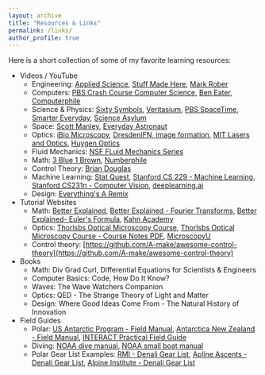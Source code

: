```yaml
---
layout: archive
title: "Resources & Links"
permalink: /links/
author_profile: true
---
```


Here is a short collection of some of my favorite learning resources:

- Videos / YouTube 
	- Engineering: [Applied Science](https://www.youtube.com/channel/UCivA7_KLKWo43tFcCkFvydw), [Stuff Made Here](https://www.youtube.com/@StuffMadeHere), [Mark Rober](https://www.youtube.com/@MarkRober)
	- Computers: [PBS Crash Course Computer Science](https://www.youtube.com/watch?v=tpIctyqH29Q&list=PL8dPuuaLjXtNlUrzyH5r6jN9ulIgZBpdo), [Ben Eater](youtube.com/@BenEater), [Computerphile](https://www.youtube.com/@Computerphile)
	- Science & Physics: [Sixty Symbols](https://www.youtube.com/@sixtysymbols), [Veritasium](https://www.youtube.com/@veritasium), [PBS SpaceTime](https://www.youtube.com/@pbsspacetime), [Smarter Everyday](https://www.youtube.com/@smartereveryday), [Science Asylum](https://www.youtube.com/@ScienceAsylum)
	- Space: [Scott Manley](https://www.youtube.com/@scottmanley), [Everyday Astronaut](https://www.youtube.com/@EverydayAstronaut)
	- Optics: [iBio Microscopy](https://www.youtube.com/watch?v=EAdEZzY0R6Y&list=PLQFc-Dxlf4pSHREZvz41xHFSEp65iNkBL), [DresdenIFN, image formation](https://www.youtube.com/@DresdenIFN), [MIT Lasers and Optics](https://www.youtube.com/watch?v=1cEXNLP5uE0&list=PL4E7FAAD67B171EBC), [Huygen Optics](https://www.youtube.com/@HuygensOptics)
	- Fluid Mechanics: [NSF FLuid Mechanics Series](https://www.youtube.com/watch?v=mdN8OOkx2ko&list=PL0EC6527BE871ABA3)
	- Math: [3 Blue 1 Brown](https://www.youtube.com/@3blue1brown), [Numberphile](https://www.youtube.com/@numberphile)
	- Control Theory: [Brian Douglas](https://www.youtube.com/@ControlLectures)
	- Machine Learning: [Stat Quest](https://www.youtube.com/@statquest), [Stanford CS 229 - Machine Learning](https://www.youtube.com/watch?v=jGwO_UgTS7I&list=PLoROMvodv4rMiGQp3WXShtMGgzqpfVfbU), [Stanford CS231n - Computer Vision](https://www.youtube.com/watch?v=vT1JzLTH4G4&list=PLf7L7Kg8_FNxHATtLwDceyh72QQL9pvpQ), [deeplearning.ai](deeplearning.ai)
	- Design: [Everything's A Remix](https://www.youtube.com/watch?v=nJPERZDfyWc)
- Tutorial Websites
	- Math: [Better Explained](https://betterexplained.com/), [Better Explained - Fourier Transforms](https://betterexplained.com/articles/an-interactive-guide-to-the-fourier-transform/), [Better Explained- Euler's Formula](https://betterexplained.com/articles/intuitive-understanding-of-eulers-formula/), [Kahn Academy](https://www.khanacademy.org/)
	- Optics: [Thorlsbs Optical Microscopy Course](https://www.thorlabs.com/newgrouppage9.cfm?objectgroup_id=11630#ad-image-0), [Thorlsbs Optical Microscopy Course - Course Notes PDF](https://www.thorlabs.com/drawings/8441507aaff2ff40-6E522E5F-CA83-CE8F-A35F0F2023F8CF95/EDU-OMC1-CourseNotes.pdf), [MicroscopyU](https://www.microscopyu.com/)
	- Control theory: [https://github.com/A-make/awesome-control-theory](https://github.com/A-make/awesome-control-theory)
- Books
	- Math: Div Grad Curl, Differential Equations for Scientists & Engineers
	- Computer Basics: Code, How Do It Know?
	- Waves: The Wave Watchers Companion
	- Optics: QED - The Strange Theory of Light and Matter
	- Design: Where Good Ideas Come From - The Natural History of Innovation
- Field Guides
	- Polar: [US Antarctic Program - Field Manual](https://www.usap.gov/usapgov/travelAndDeployment/documents/ASC-18-025.pdf),  [Antarctica New Zealand - Field Manual](https://www.adam.antarcticanz.govt.nz/nodes/view/64579), [INTERACT Practical Field Guide](https://eu-interact.org/app/uploads/2019/09/INTERACT-Practical-Field-Guide.pdf)
	- Diving: [NOAA dive manual](http://www.omao.noaa.gov/sites/default/files/documents/NDSSM%20Final_041217.pdf), [NOAA small boat manual](http://www.omao.noaa.gov/sites/default/files/documents/2018%200430%20SBS%26PM%204.1.pdf)
	- Polar Gear List Examples: [RMI - Denali Gear List](https://www.rmiguides.com/denali/west-buttress/equipment), [Apline Ascents - Denali Gear List](https://www.alpineascents.com/climbs/denali/gear-list/), [Alpine Institute - Denali Gear List](https://www.alpineinstitute.com/media/712133/denali-equipment-list-2020.pdf)

	
<!---
	- Misc: glaciology book, small motors book
	- General: brief history of time, guns germs steel, short history of nearly everything 
	- Antarctica: polar history book, etc. 

--->